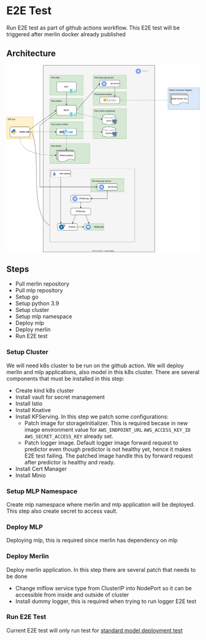 # E2E Test

Run E2E test as part of github actions workflow. This E2E test will be triggered after merlin docker already published

## Architecture

![architecture](../diagrams/e2e-architecture.drawio.svg)

## Steps

- Pull merlin repository
- Pull mlp repository
- Setup go
- Setup python 3.9
- Setup cluster
- Setup mlp namespace
- Deploy mlp
- Deploy merlin
- Run E2E test

### Setup Cluster

We will need k8s cluster to be run on the github action. We will deploy merlin and mlp applications, also model in this k8s cluster. There are several components that must be installed in this step:

- Create kind k8s cluster
- Install vault for secret management
- Install Istio
- Install Knative
- Install KFServing. In this step we patch some configurations:
  - Patch image for storageInitializer. This is required becase in new image environment value for `AWS_ENDPOINT_URL` `AWS_ACCESS_KEY_ID` `AWS_SECRET_ACCESS_KEY` already set.
  - Patch logger image. Default logger image forward request to predictor even though predictor is not healthy yet, hence it makes E2E test failing. The patched image handle this by forward request after predictor is healthy and ready.
- Install Cert Manager
- Install Minio

### Setup MLP Namespace

Create mlp namespace where merlin and mlp application will be deployed. This step also create secret to access vault.

### Deploy MLP

Deploying mlp, this is required since merlin has dependency on mlp

### Deploy Merlin

Deploy merlin application. In this step there are several patch that needs to be done

- Change mlflow service type from ClusterIP into NodePort so it can be accessible from inside and outside of cluster
- Install dummy logger, this is required when trying to run logger E2E test

### Run E2E Test

Current E2E test will only run test for [standard model deployment test](../../python/sdk/test/integration_test.py)

<!-- TODO: -->
<!-- E2E for pyfunc_integration_test.py is not executed yet, because of currently Pyfunc builder only support google cloud storage -->
<!-- Add capability to use another storage provider outside GCP like S3 -->
